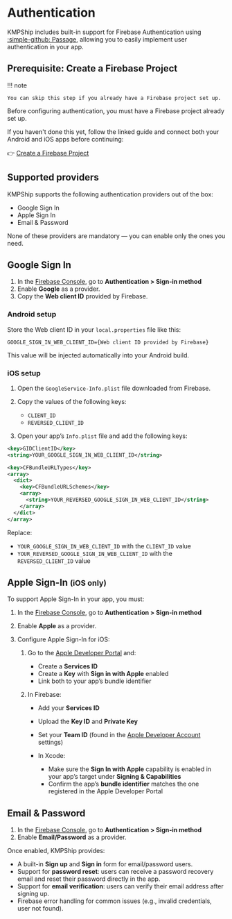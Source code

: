 # Authentication

KMPShip includes built-in support for Firebase Authentication using [:simple-github: Passage](https://github.com/Tweener/passage/), allowing you to easily implement user authentication in your app.

## Prerequisite: Create a Firebase Project

!!! note

    You can skip this step if you already have a Firebase project set up. 

Before configuring authentication, you must have a Firebase project already set up.

If you haven't done this yet, follow the linked guide and connect both your Android and iOS apps before continuing:

👉 [Create a Firebase Project](../tutorials/create-firebase-project.md)

## Supported providers

KMPShip supports the following authentication providers out of the box:

- Google Sign In
- Apple Sign In
- Email & Password

None of these providers are mandatory — you can enable only the ones you need.

## Google Sign In

1. In the [Firebase Console](https://console.firebase.google.com/), go to **Authentication > Sign-in method**
2. Enable **Google** as a provider.
3. Copy the **Web client ID** provided by Firebase.

### Android setup

Store the Web client ID in your `local.properties` file like this:

```properties
GOOGLE_SIGN_IN_WEB_CLIENT_ID={Web client ID provided by Firebase}
```

This value will be injected automatically into your Android build.

### iOS setup

1. Open the `GoogleService-Info.plist` file downloaded from Firebase.
2. Copy the values of the following keys:
     - `CLIENT_ID`
     - `REVERSED_CLIENT_ID`

3. Open your app’s `Info.plist` file and add the following keys:

```xml
<key>GIDClientID</key>
<string>YOUR_GOOGLE_SIGN_IN_WEB_CLIENT_ID</string>

<key>CFBundleURLTypes</key>
<array>
  <dict>
    <key>CFBundleURLSchemes</key>
    <array>
      <string>YOUR_REVERSED_GOOGLE_SIGN_IN_WEB_CLIENT_ID</string>
    </array>
  </dict>
</array>
```

Replace:

- `YOUR_GOOGLE_SIGN_IN_WEB_CLIENT_ID` with the `CLIENT_ID` value
- `YOUR_REVERSED_GOOGLE_SIGN_IN_WEB_CLIENT_ID` with the `REVERSED_CLIENT_ID` value

## Apple Sign-In <small>(iOS only)</small>

To support Apple Sign-In in your app, you must:

1. In the [Firebase Console](https://console.firebase.google.com/), go to **Authentication > Sign-in method**
2. Enable **Apple** as a provider.
3. Configure Apple Sign-In for iOS:

     1. Go to the [Apple Developer Portal](https://developer.apple.com/account/resources/identifiers/list) and:
          - Create a **Services ID**
          - Create a **Key** with **Sign in with Apple** enabled
          - Link both to your app’s bundle identifier

     2. In Firebase:
          - Add your **Services ID**
          - Upload the **Key ID** and **Private Key**
          - Set your **Team ID** (found in the [Apple Developer Account](https://developer.apple.com/account) settings)

          - In Xcode:
            - Make sure the **Sign In with Apple** capability is enabled in your app’s target under **Signing & Capabilities**
            - Confirm the app’s **bundle identifier** matches the one registered in the Apple Developer Portal

## Email & Password

1. In the [Firebase Console](https://console.firebase.google.com/), go to **Authentication > Sign-in method**
2. Enable **Email/Password** as a provider.

Once enabled, KMPShip provides:

- A built-in **Sign up** and **Sign in** form for email/password users.
- Support for **password reset**: users can receive a password recovery email and reset their password directly in the app.
- Support for **email verification**: users can verify their email address after signing up.
- Firebase error handling for common issues (e.g., invalid credentials, user not found).
